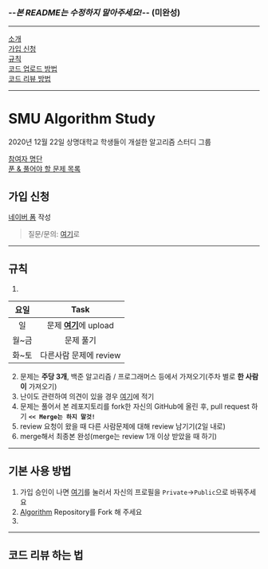 ### --*본 README는 수정하지 말아주세요!*--  (미완성)
---
[소개](#SMU-Algorithm-Study)  
[가입 신청](#가입-신청)  
[규칙](#규칙)  
[코드 업로드 방법](#기본-사용-방법)   
[코드 리뷰 방법](#코드-리뷰-하는-법)  

---
# SMU Algorithm Study
2020년 12월 22일 상명대학교 학생들이 개설한 알고리즘 스터디 그룹  


[참여자 명단](https://github.com/SMU-Algorithm-Study/Question-list#contributors)  
[푼 & 풀어야 할 문제 목록](https://github.com/SMU-Algorithm-Study/Question-list#%EC%8A%A4%ED%84%B0%EB%94%94-%EB%AC%B8%EC%A0%9C-%EB%AA%A9%EB%A1%9D)

## 가입 신청
[네이버 폼](http://naver.me/xWNjc6Os) 작성
> 질문/문의: [여기](https://github.com/SMU-Algorithm-Study/Question-list/discussions/categories/%EC%8A%A4%ED%84%B0%EB%94%94-%EA%B4%80%EB%A0%A8-%EC%A7%88%EB%AC%B8)로  
---
## 규칙
1. 
요일|Task
:---:|:---:
일|문제 [**여기**](https://github.com/SMU-Algorithm-Study/Question-list#%EC%8A%A4%ED%84%B0%EB%94%94-%EB%AC%B8%EC%A0%9C-%EB%AA%A9%EB%A1%9D)에 upload
월~금|문제 풀기
화~토|다른사람 문제에 review
2. 문제는 **주당 3개**, 백준 알고리즘 / 프로그래머스 등에서 가져오기(주차 별로 **한 사람이** 가져오기)
3. 난이도 관련하여 의견이 있을 경우 [여기](https://github.com/SMU-Algorithm-Study/Question-list/discussions/categories/%EB%AC%B8%EC%A0%9C-%EB%82%9C%EC%9D%B4%EB%8F%84-%EA%B4%80%EB%A0%A8)에 적기
4. 문제는 풀어서 본 레포지토리를 fork한 자신의 GitHub에 올린 후, pull request 하기     **`<< Merge는 하지 말것!`**
5. review 요청이 왔을 때 다른 사람문제에 대해 review 남기기(2일 내로)
6. merge해서 최종본 완성(merge는 review 1개 이상 받았을 때 하기)

---
## 기본 사용 방법
1. 가입  승인이 나면 [여기](https://github.com/orgs/SMU-Algorithm-Study/people)를 눌러서 자신의 프로필을 `Private`->`Public`으로 바꿔주세요  
2. [Algorithm](https://github.com/SMU-Algorithm-Study/Algorithm) Repository를 Fork 해 주세요
3. 

---
## 코드 리뷰 하는 법

